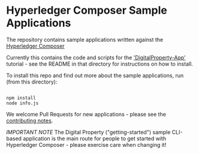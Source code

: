 # Hyperledger Composer Sample Applications

The repository contains sample applications written against the [Hyperledger Composer](https://hyperledger.github.io/composer/)

Currently this contains the code and scripts for the ['DigitalProperty-App'](./packages/digitalproperty-app/README.md) tutorial - see the README in that directory for instructions on how to install.

To install this repo and find out more about the sample applications, run (from this directory):
```

npm install
node info.js

```


We welcome Pull Requests for new applications - please see the [contributing notes](https://github.com/hyperledger/composer/blob/master/CONTRIBUTING.md).

*IMPORTANT NOTE*  The Digital Property ("getting-started") sample CLI-based application is the main route for people to get started with Hyperledger Composer - please exercise care when changing it!

